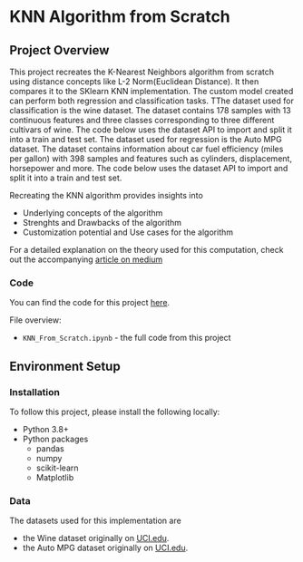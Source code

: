 # KNN Algorithm from Scratch

## Project Overview
This project recreates the K-Nearest Neighbors algorithm from scratch using distance concepts like L-2 Norm(Euclidean Distance). It then compares it to the SKlearn KNN implementation. The custom model created can perform both regression and classification tasks. TThe dataset used for classification is the wine dataset. The dataset contains 178 samples with 13 continuous features and three classes corresponding to three different cultivars of wine. The code below uses the dataset API to import and split it into a train and test set. The dataset used for regression is the Auto MPG dataset. The dataset contains information about car fuel efficiency (miles per gallon) with 398 samples and features such as cylinders, displacement, horsepower and more. The code below uses the dataset API to import and split it into a train and test set.

Recreating the KNN algorithm provides insights into

* Underlying concepts of the algorithm
* Strenghts and Drawbacks of the algorithm
* Customization potential and Use cases for the algorithm

For a detailed explanation on the theory used for this computation, check out the accompanying [article on medium](https://medium.com/@ayoakinkugbe/build-k-nearest-neighbors-knn-from-scratch-10dbc5b21254)

### Code
You can find the code for this project [here](https://github.com/ayoakin/KNN_From_Scratch/blob/main/KNN_From_Scratch.ipynb).

File overview:

* `KNN_From_Scratch.ipynb` - the full code from this project


## Environment Setup

### Installation
To follow this project, please install the following locally:

* Python 3.8+
* Python packages
  * pandas
  * numpy
  * scikit-learn
  * Matplotlib

### Data

The datasets used for this implementation are
* the Wine dataset originally on [UCI.edu](https://archive.ics.uci.edu/ml/machine-learning-databases/wine/wine.data).
* the Auto MPG dataset originally on [UCI.edu](https://archive.ics.uci.edu/ml/machine-learning-databases/auto-mpg/auto-mpg.data).
